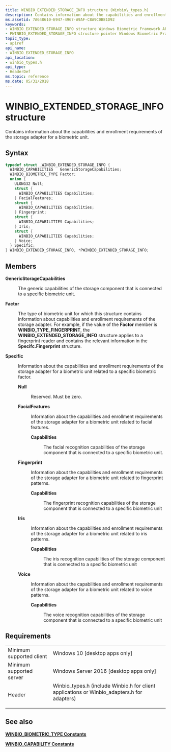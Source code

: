 ```yaml
---
title: WINBIO_EXTENDED_STORAGE_INFO structure (Winbio\_types.h)
description: Contains information about the capabilities and enrollment requirements of the storage adapter for a biometric unit.
ms.assetid: 7A648610-E947-4967-A9AF-C8A9C0B81D92
keywords:
- WINBIO_EXTENDED_STORAGE_INFO structure Windows Biometric Framework API
- PWINBIO_EXTENDED_STORAGE_INFO structure pointer Windows Biometric Framework API
topic_type:
- apiref
api_name:
- WINBIO_EXTENDED_STORAGE_INFO
api_location:
- winbio_types.h
api_type:
- HeaderDef
ms.topic: reference
ms.date: 05/31/2018
---
```


# WINBIO\_EXTENDED\_STORAGE\_INFO structure

Contains information about the capabilities and enrollment requirements of the storage adapter for a biometric unit.

## Syntax


```C++
typedef struct _WINBIO_EXTENDED_STORAGE_INFO {
  WINBIO_CAPABILITIES   GenericStorageCapabilities;
  WINBIO_BIOMETRIC_TYPE Factor;
  union {
    ULONG32 Null;
    struct {
      WINBIO_CAPABILITIES Capabilities;
    } FacialFeatures;
    struct {
      WINBIO_CAPABILITIES Capabilities;
    } Fingerprint;
    struct {
      WINBIO_CAPABILITIES Capabilities;
    } Iris;
    struct {
      WINBIO_CAPABILITIES Capabilities;
    } Voice;
  } Specific;
} WINBIO_EXTENDED_STORAGE_INFO, *PWINBIO_EXTENDED_STORAGE_INFO;
```



## Members

<dl> <dt>

**GenericStorageCapabilities**
</dt> <dd>

The generic capabilities of the storage component that is connected to a specific biometric unit.

</dd> <dt>

**Factor**
</dt> <dd>

The type of biometric unit for which this structure contains information about capabilities and enrollment requirements of the storage adapter. For example, if the value of the **Factor** member is **WINBIO\_TYPE\_FINGERPRINT**, the **WINBIO\_EXTENDED\_STORAGE\_INFO** structure applies to a fingerprint reader and contains the relevant information in the **Specifc.Fingerprint** structure.

</dd> <dt>

**Specific**
</dt> <dd>

Information about the capabilities and enrollment requirements of the storage adapter for a biometric unit related to a specific biometric factor.

<dl> <dt>

**Null**
</dt> <dd>

Reserved. Must be zero.

</dd> <dt>

**FacialFeatures**
</dt> <dd>

Information about the capabilities and enrollment requirements of the storage adapter for a biometric unit related to facial features.

<dl> <dt>

**Capabilities**
</dt> <dd>

The facial recognition capabilities of the storage component that is connected to a specific biometric unit.

</dd> </dl> </dd> <dt>

**Fingerprint**
</dt> <dd>

Information about the capabilities and enrollment requirements of the storage adapter for a biometric unit related to fingerprint patterns.

<dl> <dt>

**Capabilities**
</dt> <dd>

The fingerprint recognition capabilities of the storage component that is connected to a specific biometric unit

</dd> </dl> </dd> <dt>

**Iris**
</dt> <dd>

Information about the capabilities and enrollment requirements of the storage adapter for a biometric unit related to iris patterns.

<dl> <dt>

**Capabilities**
</dt> <dd>

The iris recognition capabilities of the storage component that is connected to a specific biometric unit

</dd> </dl> </dd> <dt>

**Voice**
</dt> <dd>

Information about the capabilities and enrollment requirements of the storage adapter for a biometric unit related to voice patterns.

<dl> <dt>

**Capabilities**
</dt> <dd>

The voice recognition capabilities of the storage component that is connected to a specific biometric unit

</dd> </dl> </dd> </dl> </dd> </dl>

## Requirements



|                                     |                                                                                                                                                                          |
|-------------------------------------|--------------------------------------------------------------------------------------------------------------------------------------------------------------------------|
| Minimum supported client<br/> | Windows 10 \[desktop apps only\]<br/>                                                                                                                              |
| Minimum supported server<br/> | Windows Server 2016 \[desktop apps only\]<br/>                                                                                                                     |
| Header<br/>                   | <dl> <dt>Winbio\_types.h (include Winbio.h for client applications or Winbio\_adapters.h for adapters)</dt> </dl> |



## See also

<dl> <dt>

[**WINBIO\_BIOMETRIC\_TYPE Constants**](winbio-biometric-type-constants.md)
</dt> <dt>

[**WINBIO\_CAPABILITY Constants**](winbio-capability-constants.md)
</dt> </dl>

 

 





